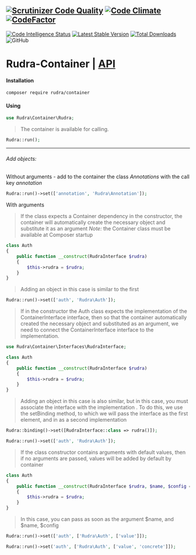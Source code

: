 
[![Scrutinizer Code Quality](https://scrutinizer-ci.com/g/Jagepard/Rudra-Container/badges/quality-score.png?b=master)](https://scrutinizer-ci.com/g/Jagepard/Rudra-Container/?branch=master)
[![Code Climate](https://codeclimate.com/github/Jagepard/Rudra-Container/badges/gpa.svg)](https://codeclimate.com/github/Jagepard/Rudra-Container)
[![CodeFactor](https://www.codefactor.io/repository/github/jagepard/rudra-container/badge)](https://www.codefactor.io/repository/github/jagepard/rudra-container)
-----
[![Code Intelligence Status](https://scrutinizer-ci.com/g/Jagepard/Rudra-Container/badges/code-intelligence.svg?b=master)](https://scrutinizer-ci.com/code-intelligence)
[![Latest Stable Version](https://poser.pugx.org/rudra/container/v/stable)](https://packagist.org/packages/rudra/container)
[![Total Downloads](https://poser.pugx.org/rudra/container/downloads)](https://packagist.org/packages/rudra/container)
![GitHub](https://img.shields.io/github/license/jagepard/Rudra-Container.svg)

# Rudra-Container | [API](https://github.com/Jagepard/Rudra-Container/blob/master/docs.md "Documentation API")
#### Installation
```composer require rudra/container```
#### Using
```php
use Rudra\Container\Rudra;
``` 
>The container is available for calling.
```php
Rudra::run();
``` 

***    
###### Add objects:
Without arguments - add to the container the class *Annotations* with the call key *annotation*
```php
Rudra::run()->set(['annotation', 'Rudra\Annotation']);
```
With arguments
>If the class expects a Container dependency in the constructor, the container will automatically create the necessary object
and substitute it as an argument
*Note:* the Container class must be available at Composer startup
```php
class Auth
{
    public function __construct(RudraInterface $rudra)
    {
        $this->rudra = $rudra;
    }
}
```
>Adding an object in this case is similar to the first
```php
Rudra::run()->set(['auth', 'Rudra\Auth']);
```
>If in the constructor the Auth class expects the implementation of the ContainerInterface interface, then so that the container automatically
created the necessary object and substituted as an argument, we need to connect the ContainerInterface interface to the implementation.
```php
use Rudra\Container\Interfaces\RudraInterface;
```
```php
class Auth
{
    public function __construct(RudraInterface $rudra)
    {
        $this->rudra = $rudra;
    }
}
```
>Adding an object in this case is also similar, but in this case, you must associate the interface with the implementation
. To do this, we use the setBinding method, to which we will pass the interface as the first element, and in
as a second implementation
```php
Rudra::binding()->set([RudraInterface::class => rudra()]);
```
```php
Rudra::run()->set(['auth', 'Rudra\Auth']);
```
>If the class constructor contains arguments with default values, then if no arguments are passed, values
will be added by default by container
```php
class Auth
{
    public function __construct(RudraInterface $rudra, $name, $config = 'something')
    {
        $this->rudra = $rudra;
    }
}
```
>In this case, you can pass as soon as the argument $name, and $name, $config
```php
Rudra::run()->set(['auth', ['Rudra\Auth', ['value']]);
```
```php
Rudra::run()->set('auth', ['Rudra\Auth', ['value', 'concrete']]);
```
